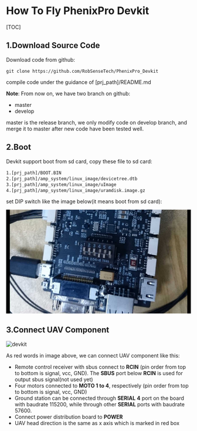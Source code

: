 # How To Fly PhenixPro Devkit

[TOC]

## 1.Download Source Code

Download code from github:

```
git clone https://github.com/RobSenseTech/PhenixPro_Devkit
```

compile code under the guidance of [prj_path]/README.md

**Note**: From now on, we have two branch on github:

- master
- develop

master is the release branch, we only modify code on develop branch, and merge it to master after new code have been tested well.

## 2.Boot

Devkit support boot from sd card, copy these file to sd card:

```
1.[prj_path]/BOOT.BIN
2.[prj_path]/amp_system/linux_image/devicetree.dtb
3.[prj_path]/amp_system/linux_image/uImage
4.[prj_path]/amp_system/linux_image/uramdisk.image.gz
```

set DIP switch like the image below(it means boot from sd card):

![webwxgetmsgimg](webwxgetmsgimg.jpg)

## 3.Connect UAV Component

![devkit](devkit.jpg)

As red words in image above, we can connect UAV component like this:

- Remote control receiver with sbus connect to **RCIN** (pin order from top to bottom is signal, vcc, GND). The **SBUS** port below **RCIN** is used for output sbus signal(not used yet)
- Four motors connected to **MOTO 1 to 4**, respectively (pin order from top to bottom is signal, vcc, GND)
- Ground station can be connected through **SERIAL** **4** port  on the board with baudrate 115200, while through other **SERIAL** ports with baudrate 57600.
- Connect power distribution board to **POWER**
- UAV head direction is the same as x axis which is marked in red box

